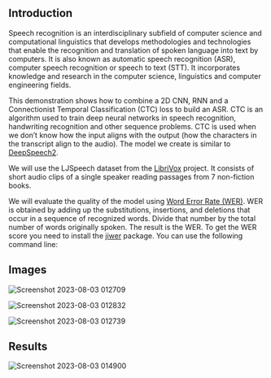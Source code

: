 ## Introduction

Speech recognition is an interdisciplinary subfield of computer science
and computational linguistics that develops methodologies and technologies
that enable the recognition and translation of spoken language into text
by computers. It is also known as automatic speech recognition (ASR),
computer speech recognition or speech to text (STT). It incorporates
knowledge and research in the computer science, linguistics and computer
engineering fields.

This demonstration shows how to combine a 2D CNN, RNN and a Connectionist
Temporal Classification (CTC) loss to build an ASR. CTC is an algorithm
used to train deep neural networks in speech recognition, handwriting
recognition and other sequence problems. CTC is used when  we don’t know
how the input aligns with the output (how the characters in the transcript
align to the audio). The model we create is similar to
[DeepSpeech2](https://nvidia.github.io/OpenSeq2Seq/html/speech-recognition/deepspeech2.html).

We will use the LJSpeech dataset from the
[LibriVox](https://librivox.org/) project. It consists of short
audio clips of a single speaker reading passages from 7 non-fiction books.

We will evaluate the quality of the model using
[Word Error Rate (WER)](https://en.wikipedia.org/wiki/Word_error_rate).
WER is obtained by adding up
the substitutions, insertions, and deletions that occur in a sequence of
recognized words. Divide that number by the total number of words originally
spoken. The result is the WER. To get the WER score you need to install the
[jiwer](https://pypi.org/project/jiwer/) package. You can use the following command line:

## Images
![Screenshot 2023-08-03 012709](https://github.com/AnshulMaurya21/Automatic-Speech-Recognition-by-CTC/assets/87333511/12abe31c-8a72-4638-aff0-3faea0801284)

![Screenshot 2023-08-03 012832](https://github.com/AnshulMaurya21/Automatic-Speech-Recognition-by-CTC/assets/87333511/92c091f0-3a7d-45f7-916b-c4455a93528e)

![Screenshot 2023-08-03 012739](https://github.com/AnshulMaurya21/Automatic-Speech-Recognition-by-CTC/assets/87333511/c48a2e7e-7faf-4d42-97c4-4bf7dbae0acc)

## Results
![Screenshot 2023-08-03 014900](https://github.com/AnshulMaurya21/Automatic-Speech-Recognition-by-CTC/assets/87333511/c9912b77-f9f0-4542-9ead-7361575a2fb0)


